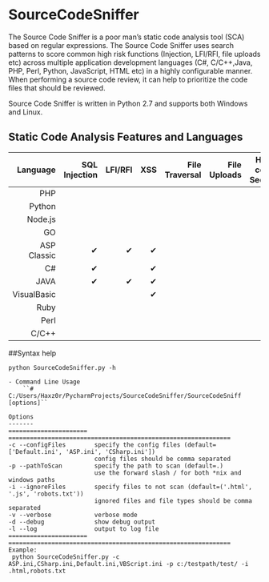 # SourceCodeSniffer
The Source Code Sniffer is a poor man’s static code analysis tool (SCA) based on regular expressions. The Source Code Sniffer uses search patterns to score common high risk functions (Injection, LFI/RFI, file uploads etc) across multiple application development languages (C#, C/C++,Java, PHP, Perl, Python, JavaScript, HTML etc) in a highly configurable manner. When performing a source code review, it can help to prioritize the code files that should be reviewed. 

Source Code Sniffer is written in Python 2.7 and supports both Windows and Linux.

## Static Code Analysis Features and Languages
|Language   |SQL Injection|LFI/RFI |XSS     |File Traversal|File Uploads|Hard-coded Secrets|Command Injection|Buffer Overflow|
|----------:|------------:|-------:|-------:|-------------:|-----------:|-----------------:|----------------:|-------------:|
|PHP        |             |        |        |              |            |                  |    &#10004;     |              |
|Python     |             |        |        |              |            |                  |                 |              |
|Node.js    |             |        |        |              |            |                  |    &#10004;     |              |
|GO         |             |        |        |              |            |                  |                 |              | 
|ASP Classic| &#10004;    |&#10004;|&#10004;|              |            |                  |    &#10004;     |              | 
|C#         | &#10004;    |        |&#10004;|              |            |  &#10004;        |    &#10004;     |              | 
|JAVA       | &#10004;    |&#10004;|&#10004;|              |            |                  |    &#10004;     |              |     
|VisualBasic|             |        |&#10004;|              |            |                  |                 |              |   
|Ruby       |             |        |        |              |            |                  |                 |              |        
|Perl       |             |        |        |              |            |                  |                 |              |          
|C/C++      |             |        |        |              |            |                  |                 |   &#10004;   | 


##Syntax help
```
python SourceCodeSniffer.py -h

- Command Line Usage
	``# C:/Users/Haxz0r/PycharmProjects/SourceCodeSniffer/SourceCodeSniff [options]``

Options
-------
====================== ==============================================================
-c --configFiles        specify the config files (default=['Default.ini', 'ASP.ini', 'CSharp.ini'])
                        config files should be comma separated
-p --pathToScan         specify the path to scan (default=.)
                        use the forward slash / for both *nix and windows paths
-i --ignoreFiles        specify files to not scan (default=('.html', '.js', 'robots.txt'))
                        ignored files and file types should be comma separated 
-v --verbose            verbose mode
-d --debug              show debug output
-l --log                output to log file
====================== ==============================================================
Example:
 python SourceCodeSniffer.py -c ASP.ini,CSharp.ini,Default.ini,VBScript.ini -p c:/testpath/test/ -i .html,robots.txt
```

